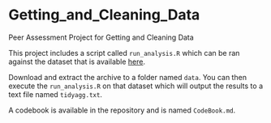 Getting_and_Cleaning_Data
=========================

Peer Assessment Project for Getting and Cleaning Data

This project includes a script called `run_analysis.R` which can be ran against the dataset that is available [here](https://d396qusza40orc.cloudfront.net/getdata%2Fprojectfiles%2FUCI%20HAR%20Dataset.zip).

Download and extract the archive to a folder named `data`. You can then execute the `run_analysis.R` on that dataset which will output the results to a text file named `tidyagg.txt`.

A codebook is available in the repository and is named `CodeBook.md`.
